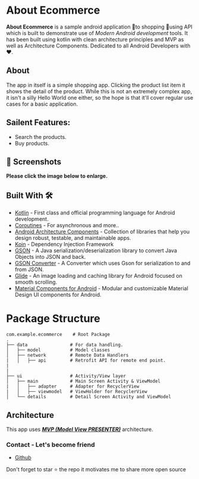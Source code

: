 

# About Ecommerce

**About Ecommerce** is a sample android application 📱to shopping 🍿using API which is built to demonstrate use of *Modern Android development* tools. It has been built using kotlin with clean architecture principles and MVP as well as Architecture Components. Dedicated to all Android Developers with ❤️.



## About
The app in itself is a simple shopping app. Clicking the product list item it shows the detail of the product. While this is not an extremely complex app, it isn't a silly Hello World one either, so the hope is that it'll cover regular use cases for a basic application.


## Sailent Features:
- Search the products.
- Buy products.

## 📸 Screenshots

**Please click the image below to enlarge.**


## Built With 🛠
- [Kotlin](https://kotlinlang.org/) - First class and official programming language for Android development.
- [Coroutines](https://kotlinlang.org/docs/reference/coroutines-overview.html) - For asynchronous and more..
- [Android Architecture Components](https://developer.android.com/topic/libraries/architecture) - Collection of libraries that help you design robust, testable, and maintainable apps.
- [Koin](https://insert-koin.io) - Dependency Injection Framework
- [GSON](https://github.com/google/gson) - A Java serialization/deserialization library to convert Java Objects into JSON and back.
- [GSON Converter](https://github.com/square/retrofit/tree/master/retrofit-converters/gson) - A Converter which uses Gson for serialization to and from JSON.
- [Glide](https://github.com/bumptech/glide) - An image loading and caching library for Android focused on smooth scrolling.
- [Material Components for Android](https://github.com/material-components/material-components-android) - Modular and customizable Material Design UI components for Android.

# Package Structure
    
    com.example.ecommerce    # Root Package
    .
    ├── data                # For data handling.
    │   ├── model           # Model classes
    │   ├── network         # Remote Data Handlers     
    |   │   ├── api         # Retrofit API for remote end point.
    |
    |
    ├── ui                  # Activity/View layer
    │   ├── main            # Main Screen Activity & ViewModel
    |   │   ├── adapter     # Adapter for RecyclerView
    |   │   ├── viewmodel   # ViewHolder for RecyclerView   
    │   └── details         # Detail Screen Activity and ViewModel

## Architecture
This app uses [***MVP (Model View PRESENTER)***](https://en.wikipedia.org/wiki/Model%E2%80%93view%E2%80%93presenter) architecture.


### Contact - Let's become friend
- [Github](https://github.com/passage2016)

<p>
Don't forget to star ⭐ the repo it motivates me to share more open source
</p>

